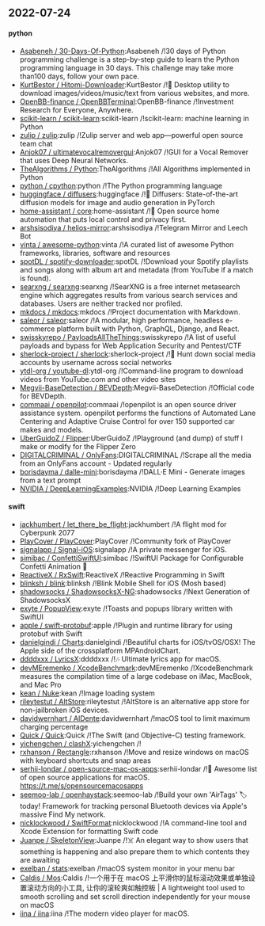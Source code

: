 ## 2022-07-24

#### python
* [Asabeneh / 30-Days-Of-Python](https://github.com/Asabeneh/30-Days-Of-Python):Asabeneh /!30 days of Python programming challenge is a step-by-step guide to learn the Python programming language in 30 days. This challenge may take more than100 days, follow your own pace.
* [KurtBestor / Hitomi-Downloader](https://github.com/KurtBestor/Hitomi-Downloader):KurtBestor /!🍰
Desktop utility to download images/videos/music/text from various websites, and more.
* [OpenBB-finance / OpenBBTerminal](https://github.com/OpenBB-finance/OpenBBTerminal):OpenBB-finance /!Investment Research for Everyone, Anywhere.
* [scikit-learn / scikit-learn](https://github.com/scikit-learn/scikit-learn):scikit-learn /!scikit-learn: machine learning in Python
* [zulip / zulip](https://github.com/zulip/zulip):zulip /!Zulip server and web app—powerful open source team chat
* [Anjok07 / ultimatevocalremovergui](https://github.com/Anjok07/ultimatevocalremovergui):Anjok07 /!GUI for a Vocal Remover that uses Deep Neural Networks.
* [TheAlgorithms / Python](https://github.com/TheAlgorithms/Python):TheAlgorithms /!All Algorithms implemented in Python
* [python / cpython](https://github.com/python/cpython):python /!The Python programming language
* [huggingface / diffusers](https://github.com/huggingface/diffusers):huggingface /!🤗
Diffusers: State-of-the-art diffusion models for image and audio generation in PyTorch
* [home-assistant / core](https://github.com/home-assistant/core):home-assistant /!🏡
Open source home automation that puts local control and privacy first.
* [arshsisodiya / helios-mirror](https://github.com/arshsisodiya/helios-mirror):arshsisodiya /!Telegram Mirror and Leech Bot
* [vinta / awesome-python](https://github.com/vinta/awesome-python):vinta /!A curated list of awesome Python frameworks, libraries, software and resources
* [spotDL / spotify-downloader](https://github.com/spotDL/spotify-downloader):spotDL /!Download your Spotify playlists and songs along with album art and metadata (from YouTube if a match is found).
* [searxng / searxng](https://github.com/searxng/searxng):searxng /!SearXNG is a free internet metasearch engine which aggregates results from various search services and databases. Users are neither tracked nor profiled.
* [mkdocs / mkdocs](https://github.com/mkdocs/mkdocs):mkdocs /!Project documentation with Markdown.
* [saleor / saleor](https://github.com/saleor/saleor):saleor /!A modular, high performance, headless e-commerce platform built with Python, GraphQL, Django, and React.
* [swisskyrepo / PayloadsAllTheThings](https://github.com/swisskyrepo/PayloadsAllTheThings):swisskyrepo /!A list of useful payloads and bypass for Web Application Security and Pentest/CTF
* [sherlock-project / sherlock](https://github.com/sherlock-project/sherlock):sherlock-project /!🔎
Hunt down social media accounts by username across social networks
* [ytdl-org / youtube-dl](https://github.com/ytdl-org/youtube-dl):ytdl-org /!Command-line program to download videos from YouTube.com and other video sites
* [Megvii-BaseDetection / BEVDepth](https://github.com/Megvii-BaseDetection/BEVDepth):Megvii-BaseDetection /!Official code for BEVDepth.
* [commaai / openpilot](https://github.com/commaai/openpilot):commaai /!openpilot is an open source driver assistance system. openpilot performs the functions of Automated Lane Centering and Adaptive Cruise Control for over 150 supported car makes and models.
* [UberGuidoZ / Flipper](https://github.com/UberGuidoZ/Flipper):UberGuidoZ /!Playground (and dump) of stuff I make or modify for the Flipper Zero
* [DIGITALCRIMINAL / OnlyFans](https://github.com/DIGITALCRIMINAL/OnlyFans):DIGITALCRIMINAL /!Scrape all the media from an OnlyFans account - Updated regularly
* [borisdayma / dalle-mini](https://github.com/borisdayma/dalle-mini):borisdayma /!DALL·E Mini - Generate images from a text prompt
* [NVIDIA / DeepLearningExamples](https://github.com/NVIDIA/DeepLearningExamples):NVIDIA /!Deep Learning Examples

#### swift
* [jackhumbert / let_there_be_flight](https://github.com/jackhumbert/let_there_be_flight):jackhumbert /!A flight mod for Cyberpunk 2077
* [PlayCover / PlayCover](https://github.com/PlayCover/PlayCover):PlayCover /!Community fork of PlayCover
* [signalapp / Signal-iOS](https://github.com/signalapp/Signal-iOS):signalapp /!A private messenger for iOS.
* [simibac / ConfettiSwiftUI](https://github.com/simibac/ConfettiSwiftUI):simibac /!SwiftUI Package for Configurable Confetti Animation
🎉
* [ReactiveX / RxSwift](https://github.com/ReactiveX/RxSwift):ReactiveX /!Reactive Programming in Swift
* [blinksh / blink](https://github.com/blinksh/blink):blinksh /!Blink Mobile Shell for iOS (Mosh based)
* [shadowsocks / ShadowsocksX-NG](https://github.com/shadowsocks/ShadowsocksX-NG):shadowsocks /!Next Generation of ShadowsocksX
* [exyte / PopupView](https://github.com/exyte/PopupView):exyte /!Toasts and popups library written with SwiftUI
* [apple / swift-protobuf](https://github.com/apple/swift-protobuf):apple /!Plugin and runtime library for using protobuf with Swift
* [danielgindi / Charts](https://github.com/danielgindi/Charts):danielgindi /!Beautiful charts for iOS/tvOS/OSX! The Apple side of the crossplatform MPAndroidChart.
* [ddddxxx / LyricsX](https://github.com/ddddxxx/LyricsX):ddddxxx /!🎶
Ultimate lyrics app for macOS.
* [devMEremenko / XcodeBenchmark](https://github.com/devMEremenko/XcodeBenchmark):devMEremenko /!XcodeBenchmark measures the compilation time of a large codebase on iMac, MacBook, and Mac Pro
* [kean / Nuke](https://github.com/kean/Nuke):kean /!Image loading system
* [rileytestut / AltStore](https://github.com/rileytestut/AltStore):rileytestut /!AltStore is an alternative app store for non-jailbroken iOS devices.
* [davidwernhart / AlDente](https://github.com/davidwernhart/AlDente):davidwernhart /!macOS tool to limit maximum charging percentage
* [Quick / Quick](https://github.com/Quick/Quick):Quick /!The Swift (and Objective-C) testing framework.
* [yichengchen / clashX](https://github.com/yichengchen/clashX):yichengchen /!
* [rxhanson / Rectangle](https://github.com/rxhanson/Rectangle):rxhanson /!Move and resize windows on macOS with keyboard shortcuts and snap areas
* [serhii-londar / open-source-mac-os-apps](https://github.com/serhii-londar/open-source-mac-os-apps):serhii-londar /!🚀
Awesome list of open source applications for macOS. https://t.me/s/opensourcemacosapps
* [seemoo-lab / openhaystack](https://github.com/seemoo-lab/openhaystack):seemoo-lab /!Build your own 'AirTags'
🏷
today! Framework for tracking personal Bluetooth devices via Apple's massive Find My network.
* [nicklockwood / SwiftFormat](https://github.com/nicklockwood/SwiftFormat):nicklockwood /!A command-line tool and Xcode Extension for formatting Swift code
* [Juanpe / SkeletonView](https://github.com/Juanpe/SkeletonView):Juanpe /!☠️
An elegant way to show users that something is happening and also prepare them to which contents they are awaiting
* [exelban / stats](https://github.com/exelban/stats):exelban /!macOS system monitor in your menu bar
* [Caldis / Mos](https://github.com/Caldis/Mos):Caldis /!一个用于在 macOS 上平滑你的鼠标滚动效果或单独设置滚动方向的小工具, 让你的滚轮爽如触控板 | A lightweight tool used to smooth scrolling and set scroll direction independently for your mouse on macOS
* [iina / iina](https://github.com/iina/iina):iina /!The modern video player for macOS.
